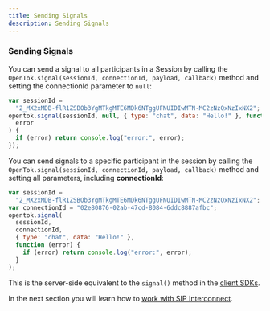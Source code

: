 ```yaml
---
title: Sending Signals
description: Sending Signals
---
```


### Sending Signals

You can send a signal to all participants in a Session by calling the `OpenTok.signal(sessionId, connectionId, payload, callback)` method and setting the connectionId parameter to `null`:

```js
var sessionId =
  "2_MX2xMDB-flR1ZSBOb3YgMTkgMTE6MDk6NTggUFNUIDIwMTN-MC2zNzQxNzIxNX2";
opentok.signal(sessionId, null, { type: "chat", data: "Hello!" }, function (
  error
) {
  if (error) return console.log("error:", error);
});
```

You can send signals to a specific participant in the session by calling the `OpenTok.signal(sessionId, connectionId, payload, callback)` method and setting all parameters, including **connectionId**:

```js
var sessionId =
  "2_MX2xMDB-flR1ZSBOb3YgMTkgMTE6MDk6NTggUFNUIDIwMTN-MC2zNzQxNzIxNX2";
var connectionId = "02e80876-02ab-47cd-8084-6ddc8887afbc";
opentok.signal(
  sessionId,
  connectionId,
  { type: "chat", data: "Hello!" },
  function (error) {
    if (error) return console.log("error:", error);
  }
);
```

This is the server-side equivalent to the `signal()` method in the [client SDKs](/video/resources#client-sdks).

<!-- opentok-todo: See OpenTok signaling developer guide . https://tokbox.com/developer/guides/signaling/ -->


In the next section you will learn how to [work with SIP Interconnect](/video/tutorials/server-side-setup/video/server-side/node/sip/node).